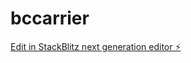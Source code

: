 # bccarrier

[Edit in StackBlitz next generation editor ⚡️](https://stackblitz.com/~/github.com/CioravaBogdan/bccarrier)